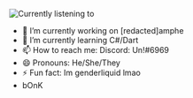 ![Currently listening to](https://lastfm-profile-readme.vercel.app/api/unsimp?color=25332E&textColor=D8D8D8&isRounded=true&displayName=true)
- 🔭 I’m currently working on [redacted]amphe
- 🌱 I’m currently learning C#/Dart
- 📫 How to reach me: Discord: Un!#6969
- 😄 Pronouns: He/She/They
- ⚡ Fun fact: Im genderliquid lmao
- bOnK



 


